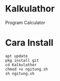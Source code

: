 # Kalkulathor
Program Calculator

# Cara Install
```
apt update
pkg install git
cd Kalkulathor
chmod +x ngitung.sh
sh ngitung.sh
```
